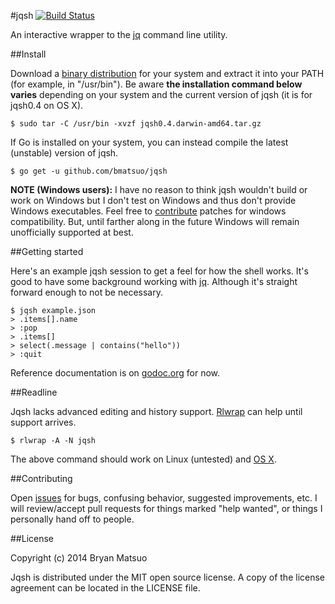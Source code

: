 #jqsh [![Build Status](https://travis-ci.org/bmatsuo/jqsh.svg?branch=master)](https://travis-ci.org/bmatsuo/jqsh)

An interactive wrapper to the [jq](http://stedolan.github.io/jq/) command line utility.

##Install

Download a [binary distribution](https://github.com/bmatsuo/jqsh/releases) for
your system  and extract it into your PATH (for example, in "/usr/bin").  Be
aware **the installation command below varies** depending on your system and
the current version of jqsh (it is for jqsh0.4 on OS X).

    $ sudo tar -C /usr/bin -xvzf jqsh0.4.darwin-amd64.tar.gz

If Go is installed on your system, you can instead compile the latest
(unstable) version of jqsh.

    $ go get -u github.com/bmatsuo/jqsh

**NOTE (Windows users):** I have no reason to think jqsh wouldn't build or work
on Windows but I don't test on Windows and thus don't provide Windows
executables. Feel free to [contribute](#contributing) patches for windows
compatibility. But, until farther along in the future Windows will remain
unofficially supported at best.

##Getting started

Here's an example jqsh session to get a feel for how the shell works.  It's
good to have some background working with
[jq](http://stedolan.github.io/jq/manual/).  Although it's straight forward
enough to not be necessary.

    $ jqsh example.json
    > .items[].name
    > :pop
    > .items[]
    > select(.message | contains("hello"))
    > :quit

Reference documentation is on
[godoc.org](http://godoc.org/github.com/bmatsuo/jqsh) for now.

##Readline

Jqsh lacks advanced editing and history support.
[Rlwrap](http://utopia.knoware.nl/~hlub/rlwrap/#rlwrap) can help until support
arrives.

    $ rlwrap -A -N jqsh

The above command should work on Linux (untested) and [OS
X](https://github.com/bmatsuo/jqsh/issues/3#issuecomment-47522319).

##Contributing

Open [issues](https://github.com/bmatsuo/jqsh/issues) for bugs, confusing
behavior, suggested improvements, etc. I will review/accept pull requests for
things marked "help wanted", or things I personally hand off to people.

##License

Copyright (c) 2014 Bryan Matsuo

Jqsh is distributed under the MIT open source license.  A copy of the license
agreement can be located in the LICENSE file.
